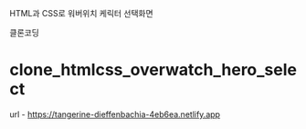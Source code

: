 HTML과 CSS로 워버위치 케릭터 선택화면

클론코딩

# clone_htmlcss_overwatch_hero_select

url - https://tangerine-dieffenbachia-4eb6ea.netlify.app
